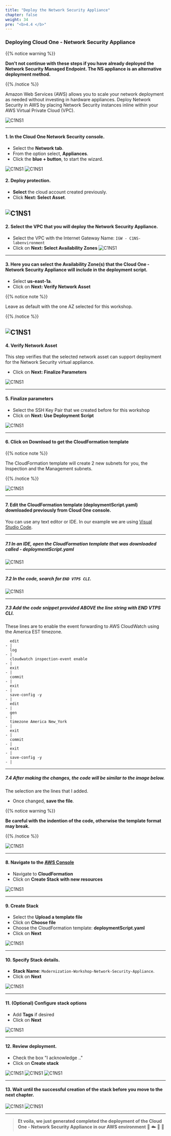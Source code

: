 ```yaml
---
title: "Deploy the Network Security Appliance"
chapter: false
weight: 34
pre: "<b>4.4 </b>"
---
```


### Deploying Cloud One - Network Security Appliance 

{{% notice warning %}}
<p style='text-align: left;'>
<b>Don't not continue with these steps if you have already deployed the Network Security Managed Endpoint. The NS appliance is an alternative deployment method.</b>
</p>
{{% /notice %}}

Amazon Web Services (AWS) allows you to scale your network deployment as needed without investing in hardware appliances. Deploy Network Security in AWS by placing Network Security instances inline within your AWS Virtual Private Cloud (VPC).

![C1NS1](/images/C1NS_Edge_Deployment.png)

---

#### 1. In the Cloud One Network Security console.
- Select the **Network tab**.
- From the option select, **Appliances**.
- Click the **blue + button**, to start the wizard.

![C1NS1](/images/appliance1.png)
![C1NS1](/images/appliance2.png)


#### 2. Deploy protection.

- **Select** the cloud account created previously.
- Click **Next: Select Asset**.


 
![C1NS1](/images/deploy_appliance1.png)
---

#### 2. Select the VPC that you will deploy the Network Security Appliance.

- Select the VPC with the Internet Gateway Name: ```IGW - C1NS-labenvironment```
- Click on **Next: Select Availability Zones**
![C1NS1](/images/deploy_appliance2.png) 

---

#### 3. Here you can select the Availability Zone(s) that the Cloud One - Network Security Appliance will include in the deployment script. 
- Select **us-east-1a**.
- Click on **Next: Verify Network Asset** 

{{% notice note %}}
<p style='text-align: left;'>
Leave as default with the one AZ selected for this workshop.
</p>
{{% /notice %}}

![C1NS1](/images/deploy_appliance3.png)
---

#### 4. Verify Network Asset
This step verifies that the selected network asset can support deployment for the Network Security virtual appliance.
- Click on **Next: Finalize Parameters** 

![C1NS1](/images/deploy_appliance4.png) 

---

#### 5. Finalize parameters
- Select the SSH Key Pair that we created before for this workshop
- Click on **Next: Use Deployment Script**

![C1NS1](/images/deploy_appliance5.png)

---

#### 6. Click on **Download** to get the CloudFormation template

{{% notice note %}}
<p style='text-align: left;'>
The CloudFormation template will create 2 new subnets for you, the Inspection and the Management subnets.
</p>
{{% /notice %}}

![C1NS1](/images/deploy_appliance6.png)
 

---

#### 7. Edit the CloudFormation template (deploymentScript.yaml) downloaded previously from Cloud One console. 

You can use any text editor or IDE. In our example we are using [Visual Studio Code](https://code.visualstudio.com/download).

---

##### 7.1 In an IDE, open the CloudFormation template that was downloaded called - **deploymentScript.yaml**

![C1NS1](/images/deploy_appliance7.png) 

---

##### 7.2 In the code, search for ```END VTPS CLI```.

![C1NS1](/images/deploy_appliance8.png) 

---

##### 7.3 Add the code snippet provided **ABOVE** the line string  with **END VTPS CLI**. 

These lines are to enable the event forwarding to AWS CloudWatch using the America EST timezone.

```
  edit
- |
  log
- |
  cloudwatch inspection-event enable
- |
  exit
- |
  commit
- |
  exit
- |
  save-config -y
- |
  edit
- |
  gen
- |
  timezone America New_York
- |
  exit
- |
  commit
- |
  exit
- |
  save-config -y
- |
```

---


##### 7.4  After making the changes, the code will be similar to the image below. 
The selection are the lines that I added. 

- Once changed, **save the file**.

{{% notice warning %}}
<p style='text-align: left;'>
<b>Be careful with the indention of the code, otherwise the template format may break.</b>
</p>
{{% /notice %}}

![C1NS1](/images/deploy_appliance9.png) 

---

#### 8. Navigate to the [AWS Console](https://aws.amazon.com/)
- Navigate to **CloudFormation**
- Click on **Create Stack with new resources**

![C1NS1](/images/deploy_appliance10.png) 

---

#### 9.  Create Stack
- Select the **Upload a template file** 
- Click on **Choose file** 
- Choose the CloudFormation template: **deploymentScript.yaml**
- Click on **Next**


![C1NS1](/images/deploy_appliance11.png) 

---

#### 10.  Specify Stack details.
- **Stack Name**: ```Modernization-Workshop-Network-Security-Appliance```.
- Click on **Next**


![C1NS1](/images/deploy_appliance12.png) 

---
#### 11. (Optional) Configure stack options
- Add **Tags** if desired 
- Click on **Next**


![C1NS1](/images/deploy_appliance13.png) 

---
#### 12. Review deployment. 
- Check the box "I acknowledge .."
- Click on **Create stack**

![C1NS1](/images/deploy_appliance14.png)
![C1NS1](/images/deploy_appliance15.png)
![C1NS1](/images/deploy_appliance16.png)

---

#### 13. Wait until the successful creation of the stack before you move to the next chapter.

![C1NS1](/images/deploy_appliance17.png)
![C1NS1](/images/deploy_appliance18.png) 

---
> **Et voila, we just generated completed the deployment of the Cloud One - Network Security Appliance in our AWS environment** 🤩 :cloud: 🤖 :rocket:
